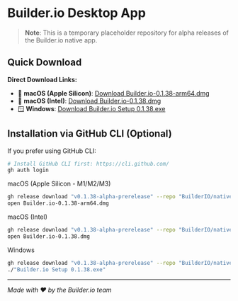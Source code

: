 # Builder.io Desktop App

> **Note**: This is a temporary placeholder repository for alpha releases of the Builder.io native app.

## Quick Download

**Direct Download Links:**
- 🍎 **macOS (Apple Silicon)**: [Download Builder.io-0.1.38-arm64.dmg](https://github.com/BuilderIO/native-app-distribution/releases/download/v0.1.38-alpha-prerelease/Builder.io-0.1.38-arm64.dmg)
- 🍎 **macOS (Intel)**: [Download Builder.io-0.1.38.dmg](https://github.com/BuilderIO/native-app-distribution/releases/download/v0.1.38-alpha-prerelease/Builder.io-0.1.38.dmg)
- 🪟 **Windows**: [Download Builder.io Setup 0.1.38.exe](https://github.com/BuilderIO/native-app-distribution/releases/download/v0.1.38-alpha-prerelease/Builder.io.Setup.0.1.38.exe)

## Installation via GitHub CLI (Optional)

If you prefer using GitHub CLI:

```bash
# Install GitHub CLI first: https://cli.github.com/
gh auth login
```
macOS (Apple Silicon - M1/M2/M3)
```bash
gh release download "v0.1.38-alpha-prerelease" --repo "BuilderIO/native-app-distribution" --pattern "Builder.io-0.1.38-arm64.dmg"
open Builder.io-0.1.38-arm64.dmg
```
macOS (Intel)
```bash
gh release download "v0.1.38-alpha-prerelease" --repo "BuilderIO/native-app-distribution" --pattern "Builder.io-0.1.38.dmg"
open Builder.io-0.1.38.dmg
```
Windows
```bash
gh release download "v0.1.38-alpha-prerelease" --repo "BuilderIO/native-app-distribution" --pattern "Builder.io Setup 0.1.38.exe"
./"Builder.io Setup 0.1.38.exe"
```

---

*Made with ❤️ by the Builder.io team*

